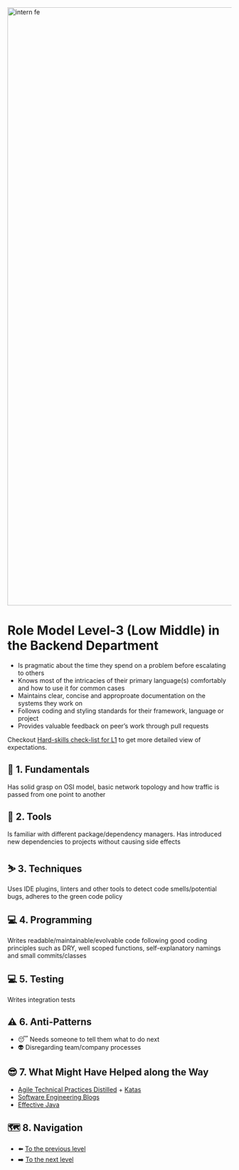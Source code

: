 <img width="1344" alt="intern fe" src="https://user-images.githubusercontent.com/47868427/120193769-76582a00-c225-11eb-933e-838a79fe33a8.png">

# Role Model Level-3 (Low Middle) in the Backend Department
- Is pragmatic about the time they spend on a problem before escalating to others
- Knows most of the intricacies of their primary language(s) comfortably and how to use it for common cases
- Maintains clear, concise and approproate documentation on the systems they work on
- Follows coding and styling standards for their framework, language or project
- Provides valuable feedback on peer’s work through pull requests

Checkout [Hard-skills check-list for L1](https://docs.google.com/spreadsheets/d/1Tu1rYjERCJYOxHWOK1qulFuNGsv5ObxORKWsJtqd38s/edit#gid=794128633) to get more detailed view of expectations.

## 🔄 1. Fundamentals
Has solid grasp on OSI model, basic network topology and how traffic is passed from one point to another

## 🧰 2. Tools
Is familiar with different package/dependency managers. Has introduced new dependencies to projects without causing side effects

## ⛷️ 3. Techniques
Uses IDE plugins, linters and other tools to detect code smells/potential bugs, adheres to the green code policy

## 💻 4. Programming
Writes readable/maintainable/evolvable code following good coding principles such as DRY, well scoped functions, self-explanatory namings and small commits/classes

## 💻 5. Testing
Writes integration tests

## ⚠️ 6. Anti-Patterns
- 😴 Needs someone to tell them what to do next
- 👽 Disregarding team/company processes

## 😎 7. What Might Have Helped along the Way
- [Agile Technical Practices Distilled](https://leanpub.com/agiletechnicalpracticesdistilled) + [Katas](https://github.com/search?q=agile+practices+distilled+katas)
- [Software Engineering Blogs](https://github.com/kilimchoi/engineering-blogs)
- [Effective Java](https://www.oreilly.com/library/view/effective-java/9780134686097/)

## 🗺️ 8. Navigation
- ⬅️ [To the previous level](Level%202%20-%20Junior.md)
- ➡️ [To the next level](Level%203%20-%20Low%20Middle.md)
